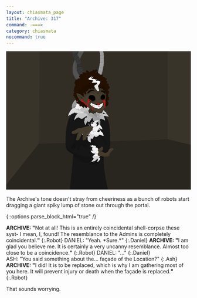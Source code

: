 ```yaml
---
layout: chiasmata_page
title: "Archive: 317"
command: -===>
category: chiasmata
nocommand: true
---
```


![317](/chiasmata/images/narrative/320.png)

The Archive's tone doesn't stray from cheeriness as a bunch of robots start dragging a giant spiky lump of stone out through the portal.

{::options parse_block_html="true" /}
<div class="dialogue">
<b>ARCHIVE: "</b>Not at all! This is an entirely coincidental shell-corpse these syst- I mean, I, found! The resemblance to the Admins is completely coincidental.<b>"</b> 
{:.Robot}
DANIEL: "Yeah. *Sure.*" 
{:.Daniel}
<b>ARCHIVE: "</b>I am glad you believe me. It is certainly a very uncanny resemblance. Almost too close to be a coincidence.<b>"</b> 
{:.Robot}
DANIEL: "..." 
{:.Daniel}
<br>
ASH: "You said something about the... façade of the Location?" 
{:.Ash}
<b>ARCHIVE: "</b>I did! It is to be replaced, which is why I am gathering most of you here. It will prevent injury or death when the façade is replaced.<b>"</b> 
{:.Robot}
</div>

That sounds worrying.